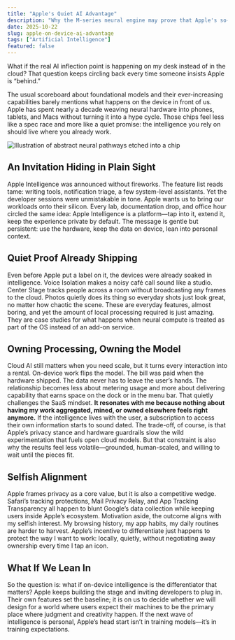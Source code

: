 ```yaml
---
title: "Apple's Quiet AI Advantage"
description: "Why the M-series neural engine may prove that Apple's so-called lag in AI is actually a head start in on-device intelligence."
date: 2025-10-22
slug: apple-on-device-ai-advantage
tags: ["Artificial Intelligence"]
featured: false
---
```


What if the real AI inflection point is happening on my desk instead of in the cloud? That question keeps circling back every time someone insists Apple is “behind.”

The usual scoreboard about foundational models and their ever-increasing capabilities barely mentions what happens on the device in front of us. Apple has spent nearly a decade weaving neural hardware into phones, tablets, and Macs without turning it into a hype cycle. Those chips feel less like a spec race and more like a quiet promise: the intelligence you rely on should live where you already work.

![Illustration of abstract neural pathways etched into a chip](/images/brainchip.png)

## An Invitation Hiding in Plain Sight

Apple Intelligence was announced without fireworks. The feature list reads tame: writing tools, notification triage, a few system-level assistants. Yet the developer sessions were unmistakable in tone. Apple wants us to bring our workloads onto their silicon. Every lab, documentation drop, and office hour circled the same idea: Apple Intelligence is a platform—tap into it, extend it, keep the experience private by default. The message is gentle but persistent: use the hardware, keep the data on device, lean into personal context.

## Quiet Proof Already Shipping

Even before Apple put a label on it, the devices were already soaked in intelligence. Voice Isolation makes a noisy café call sound like a studio. Center Stage tracks people across a room without broadcasting any frames to the cloud. Photos quietly does its thing so everyday shots just look great, no matter how chaotic the scene. These are everyday features, almost boring, and yet the amount of local processing required is just amazing. They are case studies for what happens when neural compute is treated as part of the OS instead of an add-on service.

## Owning Processing, Owning the Model

Cloud AI still matters when you need scale, but it turns every interaction into a rental. On-device work flips the model. The bill was paid when the hardware shipped. The data never has to leave the user’s hands. The relationship becomes less about metering usage and more about delivering capability that earns space on the dock or in the menu bar. That quietly challenges the SaaS mindset. **It resonates with me because nothing about having my work aggregated, mined, or owned elsewhere feels right anymore.** If the intelligence lives with the user, a subscription to access their own information starts to sound dated.
The trade-off, of course, is that Apple’s privacy stance and hardware guardrails slow the wild experimentation that fuels open cloud models. But that constraint is also why the results feel less volatile—grounded, human-scaled, and willing to wait until the pieces fit.

## Selfish Alignment

Apple frames privacy as a core value, but it is also a competitive wedge. Safari’s tracking protections, Mail Privacy Relay, and App Tracking Transparency all happen to blunt Google’s data collection while keeping users inside Apple’s ecosystem. Motivation aside, the outcome aligns with my selfish interest. My browsing history, my app habits, my daily routines are harder to harvest. Apple’s incentive to differentiate just happens to protect the way I want to work: locally, quietly, without negotiating away ownership every time I tap an icon.

## What If We Lean In

So the question is: what if on-device intelligence is the differentiator that matters? Apple keeps building the stage and inviting developers to plug in. Their own features set the baseline; it is on us to decide whether we will design for a world where users expect their machines to be the primary place where judgment and creativity happen. If the next wave of intelligence is personal, Apple’s head start isn’t in training models—it’s in training expectations.
